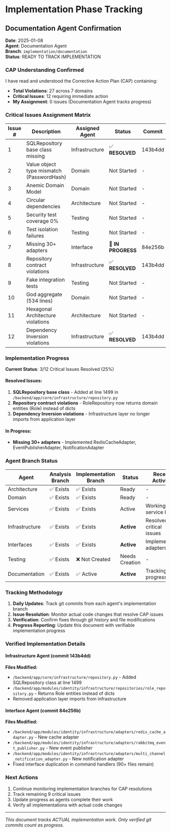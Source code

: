 # Implementation Phase Tracking

## Documentation Agent Confirmation

**Date**: 2025-01-08  
**Agent**: Documentation Agent  
**Branch**: `implementation/documentation`  
**Status**: READY TO TRACK IMPLEMENTATION

### CAP Understanding Confirmed

I have read and understood the Corrective Action Plan (CAP) containing:
- **Total Violations**: 27 across 7 domains
- **Critical Issues**: 12 requiring immediate action
- **My Assignment**: 0 issues (Documentation Agent tracks progress)

### Critical Issues Assignment Matrix

| Issue # | Description | Assigned Agent | Status | Commit |
|---------|-------------|----------------|--------|--------|
| 1 | SQLRepository base class missing | Infrastructure | ✅ **RESOLVED** | 143b4dd |
| 2 | Value object type mismatch (PasswordHash) | Domain | Not Started | - |
| 3 | Anemic Domain Model | Domain | Not Started | - |
| 4 | Circular dependencies | Architecture | Not Started | - |
| 5 | Security test coverage 0% | Testing | Not Started | - |
| 6 | Test isolation failures | Testing | Not Started | - |
| 7 | Missing 30+ adapters | Interface | 🔄 **IN PROGRESS** | 84e256b |
| 8 | Repository contract violations | Infrastructure | ✅ **RESOLVED** | 143b4dd |
| 9 | Fake integration tests | Testing | Not Started | - |
| 10 | God aggregate (534 lines) | Domain | Not Started | - |
| 11 | Hexagonal Architecture violations | Architecture | Not Started | - |
| 12 | Dependency Inversion violations | Infrastructure | ✅ **RESOLVED** | 143b4dd |

### Implementation Progress

**Current Status**: 3/12 Critical Issues Resolved (25%)

#### Resolved Issues:
1. **SQLRepository base class** - Added at line 1499 in `/backend/app/core/infrastructure/repository.py`
2. **Repository contract violations** - RoleRepository now returns domain entities (Role) instead of dicts
3. **Dependency Inversion violations** - Infrastructure layer no longer imports from application layer

#### In Progress:
- **Missing 30+ adapters** - Implemented RedisCacheAdapter, EventPublisherAdapter, NotificationAdapter

### Agent Branch Status

| Agent | Analysis Branch | Implementation Branch | Status | Recent Activity |
|-------|----------------|----------------------|--------|----------------|
| Architecture | ✅ Exists | ✅ Exists | Ready | - |
| Domain | ✅ Exists | ✅ Exists | Ready | - |
| Services | ✅ Exists | ✅ Exists | Active | Working on service layer |
| Infrastructure | ✅ Exists | ✅ Exists | **Active** | Resolved 3 critical issues |
| Interfaces | ✅ Exists | ✅ Exists | **Active** | Implementing adapters |
| Testing | ✅ Exists | ❌ Not Created | Needs Creation | - |
| Documentation | ✅ Exists | ✅ Active | **Active** | Tracking progress |

### Tracking Methodology

1. **Daily Updates**: Track git commits from each agent's implementation branch
2. **Issue Resolution**: Monitor actual code changes that resolve CAP issues
3. **Verification**: Confirm fixes through git history and file modifications
4. **Progress Reporting**: Update this document with verifiable implementation progress

### Verified Implementation Details

#### Infrastructure Agent (commit 143b4dd)
**Files Modified:**
- `/backend/app/core/infrastructure/repository.py` - Added SQLRepository class at line 1499
- `/backend/app/modules/identity/infrastructure/repositories/role_repository.py` - Returns Role entities instead of dicts
- Removed application layer imports from infrastructure

#### Interface Agent (commit 84e256b)
**Files Modified:**
- `/backend/app/modules/identity/infrastructure/adapters/redis_cache_adapter.py` - New cache adapter
- `/backend/app/modules/identity/infrastructure/adapters/rabbitmq_event_publisher.py` - New event publisher
- `/backend/app/modules/identity/infrastructure/adapters/multi_channel_notification_adapter.py` - New notification adapter
- Fixed interface duplication in command handlers (90+ files remain)

### Next Actions

1. Continue monitoring implementation branches for CAP resolutions
2. Track remaining 9 critical issues
3. Update progress as agents complete their work
4. Verify all implementations with actual code changes

---

*This document tracks ACTUAL implementation work. Only verified git commits count as progress.*